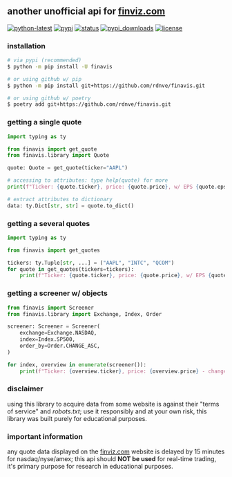 ## another unofficial api for [finviz.com](https://finviz.com)

[![python-latest](https://img.shields.io/pypi/pyversions/finavis?logo=python&logoColor=FFE873)](https://www.python.org/downloads/)
[![pypi](https://img.shields.io/badge/pypi-0.0.29-blue?logo=pypi&logoColor=FFE873)](https://pypi.org/project/finavis/)
[![status](https://img.shields.io/pypi/status/finavis)](https://github.com/rdnve/finavis/blob/master/LICENSE)
[![pypi_downloads](https://img.shields.io/pypi/dm/finavis)](https://pypi.org/project/finavis/)
[![license](https://img.shields.io/pypi/l/finavis)](https://github.com/rdnve/finavis/blob/master/LICENSE)


### installation

```bash
# via pypi (recommended)
$ python -m pip install -U finavis

# or using github w/ pip
$ python -m pip install git+https://github.com/rdnve/finavis.git

# or using github w/ poetry
$ poetry add git+https://github.com/rdnve/finavis.git
```

### getting a single quote
```python
import typing as ty

from finavis import get_quote
from finavis.library import Quote

quote: Quote = get_quote(ticker="AAPL")

# accessing to attributes: type help(quote) for more
print(f"Ticker: {quote.ticker}, price: {quote.price}, w/ EPS {quote.eps_ttm}")

# extract attributes to dictionary
data: ty.Dict[str, str] = quote.to_dict()
```

### getting a several quotes
```python
import typing as ty

from finavis import get_quotes

tickers: ty.Tuple[str, ...] = ("AAPL", "INTC", "QCOM")
for quote in get_quotes(tickers=tickers):
    print(f"Ticker: {quote.ticker}, price: {quote.price}, w/ EPS {quote.eps_ttm}")
```

### getting a screener w/ objects
```python
from finavis import Screener
from finavis.library import Exchange, Index, Order

screener: Screener = Screener(
    exchange=Exchange.NASDAQ,
    index=Index.SP500,
    order_by=Order.CHANGE_ASC,
)

for index, overview in enumerate(screener()):
    print(f"Ticker: {overview.ticker}, price: {overview.price} - change: {overview.change}")
```

### disclaimer
using this library to acquire data from some website is against their "terms of service" and *robots.txt*; use it responsibly and at your own risk, this library was built purely for educational purposes.

### important information
any quote data displayed on the [finviz.com](https://finviz.com) website is delayed by 15 minutes for nasdaq/nyse/amex; this api should **NOT be used** for real-time trading, it's primary purpose for research in educational purposes.
